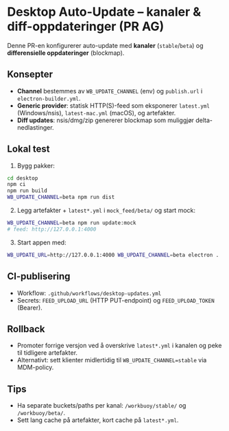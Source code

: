 # Desktop Auto-Update – kanaler & diff-oppdateringer (PR AG)

Denne PR-en konfigurerer auto-update med **kanaler** (`stable`/`beta`) og **differensielle oppdateringer** (blockmap).

## Konsepter
- **Channel** bestemmes av `WB_UPDATE_CHANNEL` (env) og `publish.url` i `electron-builder.yml`.
- **Generic provider**: statisk HTTP(S)-feed som eksponerer `latest.yml` (Windows/nsis), `latest-mac.yml` (macOS), og artefakter.
- **Diff updates**: nsis/dmg/zip genererer blockmap som muliggjør delta-nedlastinger.

## Lokal test
1. Bygg pakker:
```bash
cd desktop
npm ci
npm run build
WB_UPDATE_CHANNEL=beta npm run dist
```
2. Legg artefakter + `latest*.yml` i `mock_feed/beta/` og start mock:
```bash
WB_UPDATE_CHANNEL=beta npm run update:mock
# feed: http://127.0.0.1:4000
```
3. Start appen med:
```bash
WB_UPDATE_URL=http://127.0.0.1:4000 WB_UPDATE_CHANNEL=beta electron .
```

## CI-publisering
- Workflow: `.github/workflows/desktop-updates.yml`
- Secrets: `FEED_UPLOAD_URL` (HTTP PUT-endpoint) og `FEED_UPLOAD_TOKEN` (Bearer).

## Rollback
- Promoter forrige versjon ved å overskrive `latest*.yml` i kanalen og peke til tidligere artefakter.
- Alternativt: sett klienter midlertidig til `WB_UPDATE_CHANNEL=stable` via MDM-policy.

## Tips
- Ha separate buckets/paths per kanal: `/workbuoy/stable/` og `/workbuoy/beta/`.
- Sett lang cache på artefakter, kort cache på `latest*.yml`.
